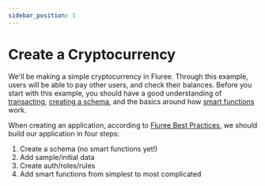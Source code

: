 ```yaml
---
sidebar_position: 1
---
```


# Create a Cryptocurrency

We'll be making a simple cryptocurrency in Fluree. Through this example, users will be able to pay
other users, and check their balances. Before you start with this example, you should have a good
understanding of [transacting](/guides/transactions/1.md), [creating a schema](/guides/schema/1.md),
and the basics around how [smart functions](/guides/advanced/smart-functions/1.md) work.

When creating an application, according to
[Fluree Best Practices](/concepts/infrastructure/best_practices.md), we should build our
application in four steps:

1. Create a schema (no smart functions yet!)
2. Add sample/initial data
3. Create auth/roles/rules
4. Add smart functions from simplest to most complicated
